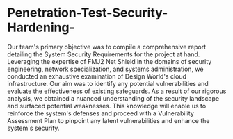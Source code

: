 # Penetration-Test-Security-Hardening-

Our team's primary objective was to compile a comprehensive report detailing the System Security Requirements for the project at hand. Leveraging the expertise of FMJ2 Net Shield in the domains of security engineering, network specialization, and systems administration, we conducted an exhaustive examination of Design World's cloud infrastructure. Our aim was to identify any potential vulnerabilities and evaluate the effectiveness of existing safeguards. As a result of our rigorous analysis, we obtained a nuanced understanding of the security landscape and surfaced potential weaknesses. This knowledge will enable us to reinforce the system's defenses and proceed with a Vulnerability Assessment Plan to pinpoint any latent vulnerabilities and enhance the system's security. 
